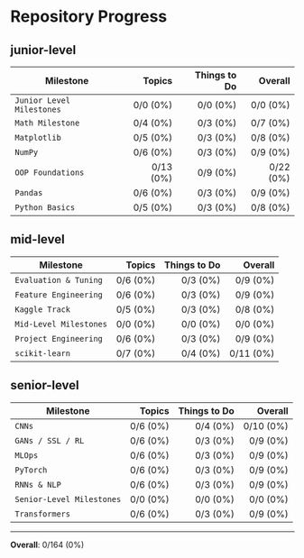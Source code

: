 # Repository Progress

## junior-level
| Milestone | Topics | Things to Do | Overall |
|---|---:|---:|---:|
| `Junior Level Milestones` | 0/0 (0%) | 0/0 (0%) | 0/0 (0%) |
| `Math Milestone` | 0/4 (0%) | 0/3 (0%) | 0/7 (0%) |
| `Matplotlib` | 0/5 (0%) | 0/3 (0%) | 0/8 (0%) |
| `NumPy` | 0/6 (0%) | 0/3 (0%) | 0/9 (0%) |
| `OOP Foundations` | 0/13 (0%) | 0/9 (0%) | 0/22 (0%) |
| `Pandas` | 0/6 (0%) | 0/3 (0%) | 0/9 (0%) |
| `Python Basics` | 0/5 (0%) | 0/3 (0%) | 0/8 (0%) |

## mid-level
| Milestone | Topics | Things to Do | Overall |
|---|---:|---:|---:|
| `Evaluation & Tuning` | 0/6 (0%) | 0/3 (0%) | 0/9 (0%) |
| `Feature Engineering` | 0/6 (0%) | 0/3 (0%) | 0/9 (0%) |
| `Kaggle Track` | 0/5 (0%) | 0/3 (0%) | 0/8 (0%) |
| `Mid-Level Milestones` | 0/0 (0%) | 0/0 (0%) | 0/0 (0%) |
| `Project Engineering` | 0/6 (0%) | 0/3 (0%) | 0/9 (0%) |
| `scikit-learn` | 0/7 (0%) | 0/4 (0%) | 0/11 (0%) |

## senior-level
| Milestone | Topics | Things to Do | Overall |
|---|---:|---:|---:|
| `CNNs` | 0/6 (0%) | 0/4 (0%) | 0/10 (0%) |
| `GANs / SSL / RL` | 0/6 (0%) | 0/3 (0%) | 0/9 (0%) |
| `MLOps` | 0/6 (0%) | 0/3 (0%) | 0/9 (0%) |
| `PyTorch` | 0/6 (0%) | 0/3 (0%) | 0/9 (0%) |
| `RNNs & NLP` | 0/6 (0%) | 0/3 (0%) | 0/9 (0%) |
| `Senior-Level Milestones` | 0/0 (0%) | 0/0 (0%) | 0/0 (0%) |
| `Transformers` | 0/6 (0%) | 0/3 (0%) | 0/9 (0%) |

---
**Overall**: 0/164 (0%)
